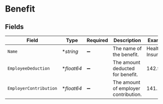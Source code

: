 # Benefit


## Fields

| Field                                | Type                                 | Required                             | Description                          | Example                              |
| ------------------------------------ | ------------------------------------ | ------------------------------------ | ------------------------------------ | ------------------------------------ |
| `Name`                               | **string*                            | :heavy_minus_sign:                   | The name of the benefit.             | Health Insurance                     |
| `EmployeeDeduction`                  | **float64*                           | :heavy_minus_sign:                   | The amount deducted for benefit.     | 142.94                               |
| `EmployerContribution`               | **float64*                           | :heavy_minus_sign:                   | The amount of employer contribution. | 141.14                               |